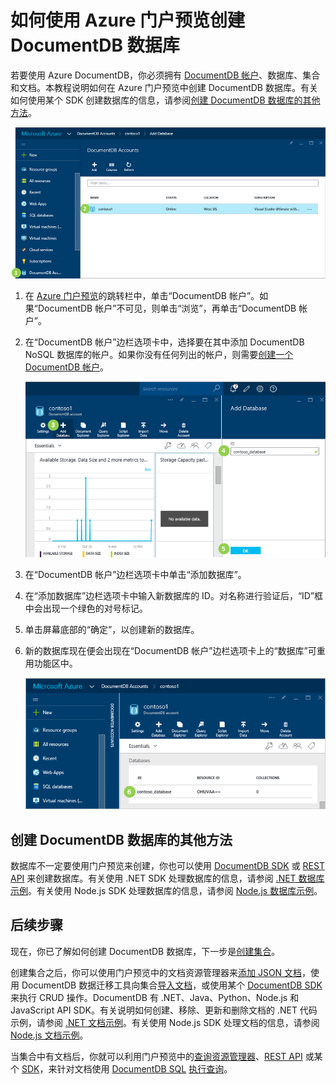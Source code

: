 <properties 
	pageTitle="如何在 DocumentDB 中创建数据库 | Azure" 
	description="了解如何使用在线服务门户预览为 Azure DocumentDB 创建运行速度飞快且可全局缩放的 NoSQL 数据库。" 
	keywords="如何创建数据库" 
	services="documentdb" 
	authors="mimig1" 
	manager="jhubbard" 
	editor="monicar" 
	documentationCenter=""/>

<tags 
	ms.service="documentdb" 
	ms.date="05/16/2016" 
	wacn.date="06/28/2016"/>

# 如何使用 Azure 门户预览创建 DocumentDB 数据库


若要使用 Azure DocumentDB，你必须拥有 [DocumentDB 帐户](/documentation/articles/documentdb-create-account)、数据库、集合和文档。本教程说明如何在 Azure 门户预览中创建 DocumentDB 数据库。有关如何使用某个 SDK 创建数据库的信息，请参阅[创建 DocumentDB 数据库的其他方法](#other-ways-to-create-a-documentdb-database)。

![屏幕截图：演示如何创建数据库，突出显示“浏览”边栏选项卡上的“DocumentDB 帐户”以及“DocumentDB 帐户”边栏选项卡上的 DocumentDB 帐户](./media/documentdb-create-database/docdb-database-creation-1-2.png)

1.  在 [Azure 门户预览](https://portal.azure.cn/)的跳转栏中，单击“DocumentDB 帐户”。如果“DocumentDB 帐户”不可见，则单击“浏览”，再单击“DocumentDB 帐户”。

2.  在“DocumentDB 帐户”边栏选项卡中，选择要在其中添加 DocumentDB NoSQL 数据库的帐户。如果你没有任何列出的帐户，则需要[创建一个 DocumentDB 帐户](/documentation/articles/documentdb-create-account)。

    ![屏幕截图：演示如何创建数据库，突出显示“添加数据库”按钮、“ID”框和“确定”按钮](./media/documentdb-create-database/docdb-database-creation-3-5.png)

3. 在“DocumentDB 帐户”边栏选项卡中单击“添加数据库”。

4. 在“添加数据库”边栏选项卡中输入新数据库的 ID。对名称进行验证后，“ID”框中会出现一个绿色的对号标记。

5. 单击屏幕底部的“确定”，以创建新的数据库。

6. 新的数据库现在便会出现在“DocumentDB 帐户”边栏选项卡上的“数据库”可重用功能区中。
 
	![屏幕截图：“DocumentDB 帐户”边栏选项卡中的新数据库](./media/documentdb-create-database/docdb-database-creation-6.png)

## <a name="other-ways-to-create-a-documentdb-database"></a>创建 DocumentDB 数据库的其他方法

数据库不一定要使用门户预览来创建，你也可以使用 [DocumentDB SDK](/documentation/articles/documentdb-sdk-dotnet) 或 [REST API](https://msdn.microsoft.com/library/mt489072.aspx) 来创建数据库。有关使用 .NET SDK 处理数据库的信息，请参阅 [.NET 数据库示例](/documentation/articles/documentdb-dotnet-samples#database-examples)。有关使用 Node.js SDK 处理数据库的信息，请参阅 [Node.js 数据库示例](/documentation/articles/documentdb-nodejs-samples#database-examples)。

## 后续步骤

现在，你已了解如何创建 DocumentDB 数据库，下一步是[创建集合](/documentation/articles/documentdb-create-collection)。

创建集合之后，你可以使用门户预览中的文档资源管理器来[添加 JSON 文档](/documentation/articles/documentdb-view-json-document-explorer)，使用 DocumentDB 数据迁移工具向集合[导入文档](/documentation/articles/documentdb-import-data)，或使用某个 [DocumentDB SDK](/documentation/articles/documentdb-sdk-dotnet) 来执行 CRUD 操作。DocumentDB 有 .NET、Java、Python、Node.js 和 JavaScript API SDK。有关说明如何创建、移除、更新和删除文档的 .NET 代码示例，请参阅 [.NET 文档示例](/documentation/articles/documentdb-dotnet-samples#document-examples)。有关使用 Node.js SDK 处理文档的信息，请参阅 [Node.js 文档示例](/documentation/articles/documentdb-nodejs-samples#document-examples)。

当集合中有文档后，你就可以利用门户预览中的[查询资源管理器](/documentation/articles/documentdb-query-collections-query-explorer)、[REST API](https://msdn.microsoft.com/library/azure/dn781481.aspx) 或某个 [SDK](/documentation/articles/documentdb-sdk-dotnet)，来针对文档使用 [DocumentDB SQL](/documentation/articles/documentdb-sql-query) [执行查询](/documentation/articles/documentdb-sql-query#executing-sql-queries)。

<!---HONumber=Mooncake_0627_2016-->